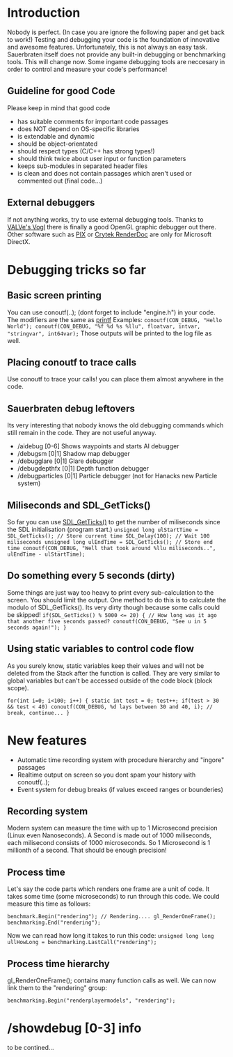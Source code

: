 # Introduction
Nobody is perfect. (In case you are ignore the following paper and get back to work!)
Testing and debugging your code is the foundation of innovative and awesome features. Unfortunately, this is not always an easy task. Sauerbraten itself does not provide any built-in debugging or benchmarking tools.
This will change now. Some ingame debugging tools are neccesary in order to control and measure your code's performance!

## Guideline for good Code
Please keep in mind that good code
* has suitable comments for important code passages
* does NOT depend on OS-specific libraries
* is extendable and dynamic
* should be object-orientated
* should respect types (C/C++ has strong types!)
* should think twice about user input or function parameters
* keeps sub-modules in separated header files
* is clean and does not contain passages which aren't used or commented out (final code...)

## External debuggers
If not anything works, try to use external debugging tools.
Thanks to [VALVe's Vogl](https://github.com/ValveSoftware/vogl) there is finally a good OpenGL graphic debugger out there. 
Other software such as [PIX](http://en.wikipedia.org/wiki/PIX_%28Microsoft%29) or [Crytek RenderDoc](http://cryengine.com/renderdoc) are only for Microsoft DirectX.

# Debugging tricks so far
## Basic screen printing
You can use conoutf(..); (dont forget to include "engine.h") in your code. The modifiers are the same as
[printf](http://www.cplusplus.com/reference/cstdio/printf/)
Examples:
`
conoutf(CON_DEBUG, "Hello World");
conoutf(CON_DEBUG, "%f %d %s %llu", floatvar, intvar, "stringvar", int64var);
`
Those outputs will be printed to the log file as well.

## Placing conoutf to trace calls
Use conoutf to trace your calls! you can place them almost anywhere in the code.

## Sauerbraten debug leftovers
Its very interesting that nobody knows the old debugging commands which still remain in the code. They are not useful anyway.
* /aidebug [0-6] Shows waypoints and starts AI debugger
* /debugsm [0|1] Shadow map debugger
* /debugglare [0|1] Glare debugger
* /debugdepthfx [0|1] Depth function debugger
* /debugparticles [0|1] Particle debugger (not for Hanacks new Particle system)

## Miliseconds and SDL_GetTicks()
So far you can use [SDL_GetTicks()](https://wiki.libsdl.org/SDL_GetTicks) to get the number of miliseconds since the SDL initialisation (program start.)
`unsigned long ulStartTime = SDL_GetTicks(); // Store current time
SDL_Delay(100); // Wait 100 miliseconds
unsigned long ulEndTime = SDL_GetTicks(); // Store end time
conoutf(CON_DEBUG, "Well that took around %llu miliseconds..", ulEndTime - ulStartTime);`

## Do something every 5 seconds (dirty)
Some things are just way too heavy to print every sub-calculation to the screen. You should limit the output.
One method to do this is to calculate the modulo of SDL_GetTicks(). Its very dirty though because some calls could be skipped!
`
if(SDL_GetTicks() % 5000 <= 20) {
    // How long was it ago that another five seconds passed?
    conoutf(CON_DEBUG, "See u in 5 seconds again!");
}
`

## Using static variables to control code flow
As you surely know, static variables keep their values and will not be deleted from the Stack after the function is called. They are very similar to global variables but can't be accessed outside of the code block (block scope).

`for(int i=0; i<100; i++) {
     static int test = 0;
     test++;
     if(test > 30 && test < 40) conoutf(CON_DEBUG, %d lays between 30 and 40, i);
     // break, continue...
}` 

# New features
* Automatic time recording system with procedure hierarchy and "ingore" passages
* Realtime output on screen so you dont spam your history with conoutf(..);
* Event system for debug breaks (if values exceed ranges or bounderies)

## Recording system
Modern system can measure the time with up to 1 Microsecond precision (Linux even Nanoseconds). A Second is made out of 1000 miliseconds, each milisecond consists of 1000 microseconds. So 1 Microsecond is 1 millionth of a second. That should be enough precision!

## Process time
Let's say the code parts which renders one frame are a unit of code. It takes some time (some microseconds) to run through this code. We could measure this time as follows:

`benchmark.Begin("rendering");
// Rendering....
gl_RenderOneFrame();
benchmarking.End("rendering");`

Now we can read how long it takes to run this code:
`unsigned long long ullHowLong = benchmarking.LastCall("rendering");`

## Process time hierarchy
gl_RenderOneFrame(); contains many function calls as well. We can now link them to the "rendering" group:

`benchmarking.Begin("renderplayermodels", "rendering");`

# /showdebug [0-3] info
to be contined...